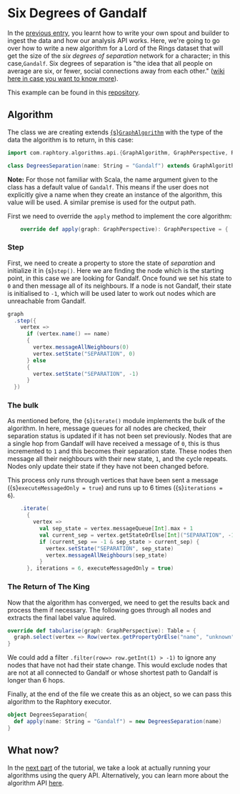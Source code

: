 

# Six Degrees of Gandalf

In the [previous entry](../Ingestion/sprouter.md), you learnt how to write your own spout and builder to ingest the data 
and how our analysis API works. Here, we're going to go over how to write a new algorithm for a Lord of the Rings 
dataset that will get the size of the _six degrees of separation_ network for a character; in this case,`Gandalf`. 
Six degrees of separation is "the idea that all people on average are six, or fewer, social connections away from 
each other." ([wiki here in case you want to know more](https://en.wikipedia.org/wiki/Six_degrees_of_separation)).

This example can be found in this [repository](https://github.com/Raphtory/Examples/raphtory-example-lotr/src/main/resources). 

## Algorithm

The class we are creating extends [{s}`GraphAlgorithm`](com.raphtory.algorithms.api.GraphAlgorithm) with the type of 
the data the algorithm is to return, in this case:

```scala
import com.raphtory.algorithms.api.{GraphAlgorithm, GraphPerspective, Row, Table}

class DegreesSeparation(name: String = "Gandalf") extends GraphAlgorithm {
```

**Note:** For those not familiar with Scala, the name argument given to the class has a default value of `Gandalf`. 
This means if the user does not explicitly give a name when they create an instance of the algorithm, this value will 
be used. A similar premise is used for the output path.

First we need to override the `apply` method to implement the core algorithm:
```scala
    override def apply(graph: GraphPerspective): GraphPerspective = {
```

### Step
First, we need to create a property to store the state of _separation_ and initialize it in {s}`step()`. 
Here we are finding the node which is the starting point, in this case we are looking for Gandalf. 
Once found we set his state to `0` and then message all of its neighbours. If a node is not Gandalf, 
their state is initialised to `-1`, which will be used later to work out nodes which are unreachable from Gandalf. 

```scala
graph
  .step({
    vertex =>
      if (vertex.name() == name) 
      {
        vertex.messageAllNeighbours(0)
        vertex.setState("SEPARATION", 0)
      } else 
      {
        vertex.setState("SEPARATION", -1)
      }
  })
```

### The bulk
As mentioned before, the {s}`iterate()` module implements the bulk of the algorithm. In here, message queues for all 
nodes are checked, their separation status is updated if it has not been set previously. Nodes that are a single hop 
from Gandalf will have received a message of `0`, this is thus incremented to `1` and this becomes their separation state. 
These nodes then message all their neighbours with their new state, `1`, and the cycle repeats. Nodes only update 
their state if they have not been changed before. 

This process only runs through vertices that have been sent a message ({s}`executeMessagedOnly = true`) and runs up to 
6 times ({s}`iterations = 6`).

```scala
    .iterate(
      {
        vertex =>
          val sep_state = vertex.messageQueue[Int].max + 1
          val current_sep = vertex.getStateOrElse[Int]("SEPARATION", -1)
          if (current_sep == -1 & sep_state > current_sep) {
            vertex.setState("SEPARATION", sep_state)
            vertex.messageAllNeighbours(sep_state)
          }
      }, iterations = 6, executeMessagedOnly = true)
```

### The Return of The King
Now that the algorithm has converged, we need to get the results back and process them if necessary. 
The following goes through all nodes and extracts the final label value aquired. 
```scala
override def tabularise(graph: GraphPerspective): Table = {
  graph.select(vertex => Row(vertex.getPropertyOrElse("name", "unknown"), vertex.getStateOrElse[Int]("SEPARATION", -1)))
}
```

We could add a filter `.filter(row=> row.getInt(1) > -1)` to ignore any nodes that have not had their state change. 
This would exclude nodes that are not at all connected to Gandalf or whose shortest path to Gandalf is longer than 6 hops.

Finally, at the end of the file we create this as an object, so we can pass this algorithm to the Raphtory executor. 

```scala
object DegreesSeparation{
  def apply(name: String = "Gandalf") = new DegreesSeparation(name)
}
```

## What now?

In the [next part](queries.md) of the tutorial, we take a look at actually running your algorithms using the query API. 
Alternatively, you can learn more about the algorithm API [here](analysis-explained.md).

